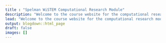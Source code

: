 ```yaml
---
title : "Spelman WiSTEM Computational Research Module"
description: "Welcome to the course website for the computational research module of the Spelman WiSTEM 2023 summer program."
lead: "Welcome to the course website for the computational research module of the Spelman WiSTEM 2023 summer program."
output: blogdown::html_page
draft: false
images: []
---
```

